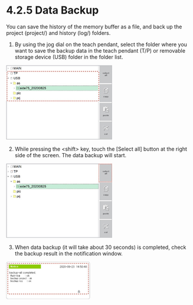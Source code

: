 # 4.2.5 Data Backup

You can save the history of the memory buffer as a file, and back up the project \(project/\) and history \(log/\) folders.

1.	By using the jog dial on the teach pendant, select the folder where you want to save the backup data in the teach pendant \(T/P\) or removable storage device \(USB\) folder in the folder list.

![](../../.gitbook/assets/image%20%28383%29.png)

2.	While pressing the &lt;shift&gt; key, touch the \[Select all\] button at the right side of the screen. The data backup will start.

![](../../.gitbook/assets/image%20%28386%29.png)

3.	When data backup \(it will take about 30 seconds\) is completed, check the backup result in the notification window.

![](../../.gitbook/assets/image%20%28290%29.png)

